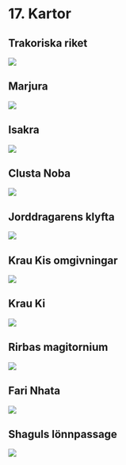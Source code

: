 <title>Kartor - Den femte konfluxen</title>

# 17. Kartor

## Trakoriska riket

![](17.trakoriska_riket.jpg)

## Marjura

![](17.marjura.jpg)

## Isakra

![](17.isakra.jpg)

## Clusta Noba

![](17.clusta_noba.jpg)

## Jorddragarens klyfta

![](17.jorddragarens_klyfta.jpg)

## Krau Kis omgivningar

![](17.krau_kis_omgivningar.jpg)

## Krau Ki

![](17.krau_ki.jpg)

## Rirbas magitornium

![](17.rirbas_magitornium.jpg)

## Fari Nhata

![](17.fari_nhata.jpg)

## Shaguls lönnpassage

![](17.shaguls_lönnpassage.jpg)

